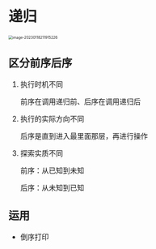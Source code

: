 # 递归



<img src="https://xingqiu-tuchuang-1256524210.cos.ap-shanghai.myqcloud.com/3978/image-20230118211915226.png" alt="image-20230118211915226" style="zoom:50%;" />



## 区分前序后序

1. 执行时机不同

   前序在调用递归前、后序在调用递归后

2. 执行的实际方向不同

   后序是直到进入最里面那层，再进行操作

3. 探索实质不同

   前序：从已知到未知

   后序：从未知到已知



## 运用

* 倒序打印






